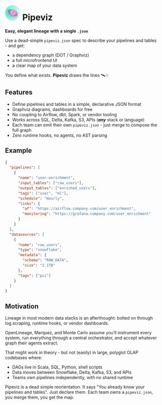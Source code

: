# <img src="pix/stageview.png" width="50"> Pipeviz
**Easy, elegant lineage with a single `.json`**

Use a dead-simple `pipeviz.json` spec to describe your pipelines and tables - and get:

- a dependency graph (DOT / Graphviz)
- a full microfrontend UI
- a clear map of your data system

You define what exists. **Pipeviz** draws the lines 🛰️✨



## Features
- Define pipelines and tables in a simple, declarative JSON format
- Graphviz diagrams, dashboards for free
- No coupling to Airflow, dbt, Spark, or vendor tooling
- Works across SQL, Delta, Kafka, S3, APIs (**_any_** stack or language)
- Each team can emit their own `pipeviz.json` - just merge to compose the full graph
- Zero runtime hooks, no agents, no AST parsing

## Example
```json
{
  "pipelines": [
    {
      "name": "user-enrichment",
      "input_tables": ["raw_users"],
      "output_tables": ["enriched_users"],
      "tags": ["user", "ml"],
      "schedule": "Hourly",
      "links": {
        "af": "https://airflow.company.com/user_enrichment",
        "monitoring": "https://grafana.company.com/user_enrichment"
      }
    }
  ],
  "datasources": [
    {
      "name": "raw_users",
      "type": "snowflake",
      "metadata": {
        "schema": "RAW_DATA",
        "size": "2.1TB"
      },
      "tags": ["pii"]
    }
  ]
}
```

## Motivation
Lineage in most modern data stacks is an afterthought: bolted on through log scraping, runtime hooks, or vendor dashboards.

OpenLineage, Marquez, and Monte Carlo assume you’ll instrument every system, run everything through a central orchestrator, and accept whatever graph their agents extract.

That might work in theory - but not (easily) in large, polyglot OLAP codebases where:
- DAGs live in Scala, SQL, Python, shell scripts
- Data moves between Snowflake, Delta, Kafka, S3, and APIs
- Teams own pipelines independently, with no shared runtime

Pipeviz is a dead simple reorientation. It says "You already know your pipelines and tables". Just declare them.
Each team owns a `pipeviz.json`, you merge them, you get the map.
